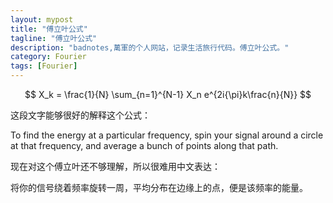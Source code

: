 ```yaml
---
layout: mypost
title: "傅立叶公式"
tagline: "傅立叶公式"
description: "badnotes,萬軍的个人网站，记录生活旅行代码。傅立叶公式。"
category: Fourier
tags: [Fourier]
---
```




$$
X_k = \frac{1}{N} \sum_{n=1}^{N-1} X_n e^{2i{\pi}k\frac{n}{N}}
$$

这段文字能够很好的解释这个公式：

To find the energy at a particular frequency, spin your signal around a circle at that frequency, and average a bunch of points along that path.

现在对这个傅立叶还不够理解，所以很难用中文表达：

将你的信号绕着频率旋转一周，平均分布在边缘上的点，便是该频率的能量。